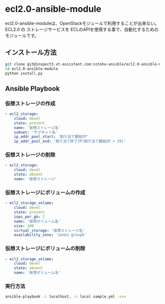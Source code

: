 # ecl2.0-ansible-module
  ecl2.0-ansible-moduleは、OpenStackモジュールで利用することが出来ない。
ECL2.0 の ストレージサービスを ECLのAPIを使用する事で、自動化するための
モジュールです。

## インストール方法
```bash
git clone git@inspect3.vt-assistant.com:cotoha-ansible/ecl2.0-ansible-module.git
cd ecl2.0-ansible-module
python install.py
```

## Ansible Playbook
### 仮想ストレージの作成
```yaml
- ecl2_storage:
    cloud: devel
    state: present
    name: '仮想ストレージ名'
    subnet: 'サブネット名'
    ip_addr_pool_start: '割り当て開始IP'
    ip_addr_pool_end: '割り当て終了IP(割り当て開始IP + 29)'
```

### 仮想ストレージの削除
```yaml
- ecl2_storage:
    cloud: devel
    state: absent
    name: '仮想ストレージ'
```

### 仮想ストレージにボリュームの作成
```yaml
- ecl2_storage_volume:
    cloud: devel
    state: present
    iops_per_gb: 2
    name: '仮想ボリューム名'
    size: 100
    virtual_storage: '仮想ストレージ名'
    availability_zone: 'zone1-groupb'
```

### 仮想ストレージにボリュームの削除
```yaml
- ecl2_storage_volume:
    cloud: devel
    state: absent
    name: '仮想ボリューム名'
```

### 実行方法
```bash
ansible-playbook -i localhost, -c local sample.yml -vvv
```

